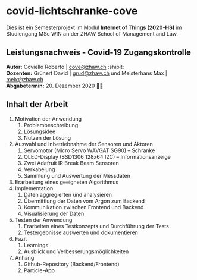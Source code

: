 # covid-lichtschranke-cove
Dies ist ein Semesterprojekt im Modul **Internet of Things (2020-HS)** im Studiengang MSc WIN an der ZHAW School of Management and Law.

## Leistungsnachweis - Covid-19 Zugangskontrolle
**Autor:** Coviello Roberto | cove@zhaw.ch :shipit:<br/>
**Dozenten:** Grünert David | grud@zhaw.ch und Meisterhans Max | meix@zhaw.ch<br/>
**Abgabetermin:** 20. Dezember 2020 :santa::christmas_tree:

## Inhalt der Arbeit
1. Motivation der Anwendung
   1. Problembeschreibung
   1. Lösungsidee
   1. Nutzen der Lösung
1. Auswahl und Inbetriebnahme der Sensoren und Aktoren
   1. Servomotor (Micro Servo WAVGAT SG90) – Schranke
   1. OLED-Display (SSD1306 128x64 I2C) – Informationsanzeige
   1. Zwei Adafruit IR Break Beam Sensoren
   1. Verkabelung
   1. Sammlung und Auswertung der Messdaten
1. Erarbeitung eines geeigneten Algorithmus
1. Implementation
   1. Daten aggregierten und analysieren
   1. Übermittlung der Daten vom Argon zum Backend
   1. Kommunikation zwischen Frontend und Backend
   1. Visualisierung der Daten
1. Testen der Anwendung
   1. Erarbeiten eines Testkonzepts und Durchführung der Tests
   1. Testergebnisse auswerten und dokumentieren
1. Fazit
   1. Learnings
   1. Ausblick und Verbesserungsmöglichkeiten
1. Anhang
   1. Github-Repository (Backend/Frontend)
   1. Particle-App
